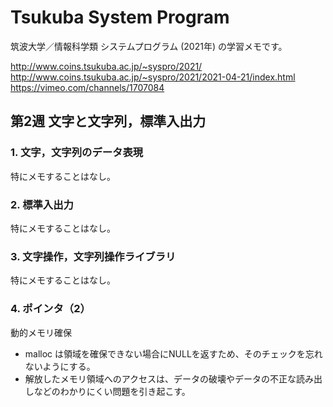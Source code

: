 # Tsukuba System Program

筑波大学／情報科学類 システムプログラム (2021年) の学習メモです。  

http://www.coins.tsukuba.ac.jp/~syspro/2021/  
http://www.coins.tsukuba.ac.jp/~syspro/2021/2021-04-21/index.html  
https://vimeo.com/channels/1707084  


## 第2週 文字と文字列，標準入出力

### 1. 文字，文字列のデータ表現

特にメモすることはなし。  

### 2. 標準入出力

特にメモすることはなし。  

### 3. 文字操作，文字列操作ライブラリ

特にメモすることはなし。  

### 4. ポインタ（2）

動的メモリ確保  

- malloc は領域を確保できない場合にNULLを返すため、そのチェックを忘れないようにする。  
-  解放したメモリ領域へのアクセスは、データの破壊やデータの不正な読み出しなどのわかりにくい問題を引き起こす。  

